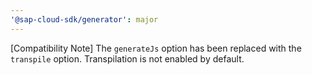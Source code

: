```yaml
---
'@sap-cloud-sdk/generator': major
---
```


[Compatibility Note] The `generateJs` option has been replaced with the `transpile` option. Transpilation is not enabled by default.
